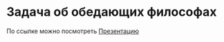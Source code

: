# Задача об обедающих философах

По ссылке можно посмотреть [Презентацию](https://htmlpreview.github.io/?https://github.com/MikeKondr99/Philosophers/blob/main/presentation/main.html)